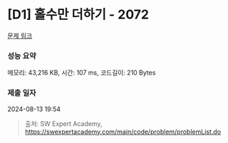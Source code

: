 # [D1] 홀수만 더하기 - 2072 

[문제 링크](https://swexpertacademy.com/main/code/problem/problemDetail.do?contestProbId=AV5QSEhaA5sDFAUq) 

### 성능 요약

메모리: 43,216 KB, 시간: 107 ms, 코드길이: 210 Bytes

### 제출 일자

2024-08-13 19:54



> 출처: SW Expert Academy, https://swexpertacademy.com/main/code/problem/problemList.do